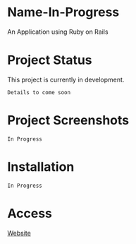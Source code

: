 # Name-In-Progress
An Application using Ruby on Rails

# Project Status
This project is currently in development. 

``Details to come soon``

# Project Screenshots

``In Progress``

# Installation

``In Progress``

# Access

<a href=https://jtbryan.github.io/Name-In-Progress/>Website</a>
